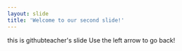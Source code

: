 ```yaml
---
layout: slide
title: 'Welcome to our second slide!'
---
```


this is githubteacher's slide
Use the left arrow to go back!
